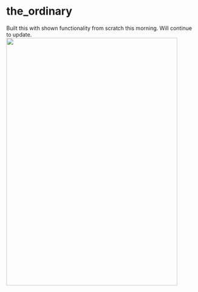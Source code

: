 # the_ordinary



Built this with shown functionality from scratch this morning. Will continue to update.
<img src="quick_build.gif" width="450" height="650"/>
